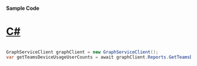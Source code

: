 #### Sample Code
# [C#](#tab/Csharp)

```C#

GraphServiceClient graphClient = new GraphServiceClient();
var getTeamsDeviceUsageUserCounts = await graphClient.Reports.GetTeamsDeviceUsageUserCounts().Request().GetAsync();

```